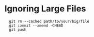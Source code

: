 
# Ignoring Large Files

```
  git rm --cached path/to/your/big/file
  git commit --amend -CHEAD
  git push
```

